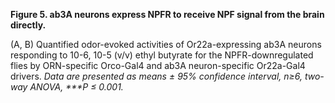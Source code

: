 **Figure 5. ab3A neurons express NPFR to receive NPF signal from the brain directly.**

(A, B) Quantified odor-evoked activities of Or22a-expressing ab3A neurons responding to 10-6, 10-5 (v/v) ethyl butyrate for the NPFR-downregulated flies by ORN-specific Orco-Gal4 and ab3A neuron-specific Or22a-Gal4 drivers. 
_Data are presented as means ± 95% confidence interval, n≥6, two-way ANOVA, \*\*\*P ≤ 0.001._
